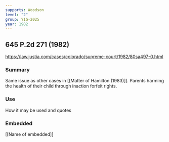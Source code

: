```yaml
---
supports: Woodson
level: "2"
group: YIG-2025
year: 1982
---
```

## 645 P.2d 271 (1982)

https://law.justia.com/cases/colorado/supreme-court/1982/80sa497-0.html

### Summary

Same issue as other cases in [[Matter of Hamilton (1983)]]. Parents harming the health of their child through inaction forfeit rights.

### Use

How it may be used and quotes

### Embedded

[[Name of embedded]]